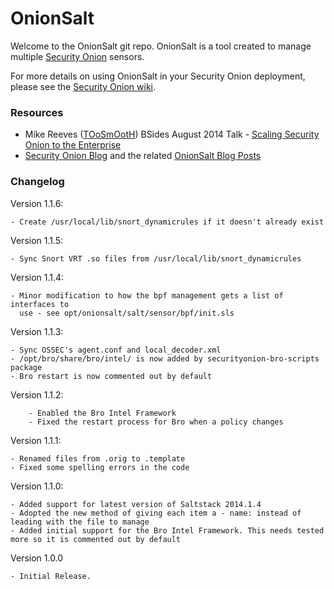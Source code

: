 OnionSalt
=========

Welcome to the OnionSalt git repo. OnionSalt is a tool created to manage multiple [Security Onion](https://github.com/Security-Onion-Solutions/security-onion) sensors.

For more details on using OnionSalt in your Security Onion deployment, please see the [Security Onion wiki](https://github.com/Security-Onion-Solutions/security-onion/wiki/Salt).

### Resources
- Mike Reeves ([TOoSmOotH](https://twitter.com/TOoSmOotH)) BSides August 2014 Talk - [Scaling Security Onion to the Enterprise](https://www.youtube.com/watch?v=hHhxVQxj3aY)
- [Security Onion Blog](http://blog.securityonion.net/) and the related [OnionSalt Blog Posts](http://blog.securityonion.net/search/label/onionsalt)

### Changelog

Version 1.1.6:

	- Create /usr/local/lib/snort_dynamicrules if it doesn't already exist

Version 1.1.5:

	- Sync Snort VRT .so files from /usr/local/lib/snort_dynamicrules

Version 1.1.4:

	- Minor modification to how the bpf management gets a list of interfaces to
	  use - see opt/onionsalt/salt/sensor/bpf/init.sls

Version 1.1.3:

	- Sync OSSEC's agent.conf and local_decoder.xml
	- /opt/bro/share/bro/intel/ is now added by securityonion-bro-scripts package
	- Bro restart is now commented out by default

Version 1.1.2:
        
        - Enabled the Bro Intel Framework
        - Fixed the restart process for Bro when a policy changes
        
Version 1.1.1:

	- Renamed files from .orig to .template
	- Fixed some spelling errors in the code

Version 1.1.0:

	- Added support for latest version of Saltstack 2014.1.4
	- Adopted the new method of giving each item a - name: instead of leading with the file to manage
	- Added initial support for the Bro Intel Framework. This needs tested more so it is commented out by default

Version 1.0.0

	- Initial Release. 
